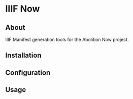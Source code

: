 # IIIF Now

## About

IIIF Manifest generation tools for the Abolition Now project.

## Installation

## Configuration

## Usage